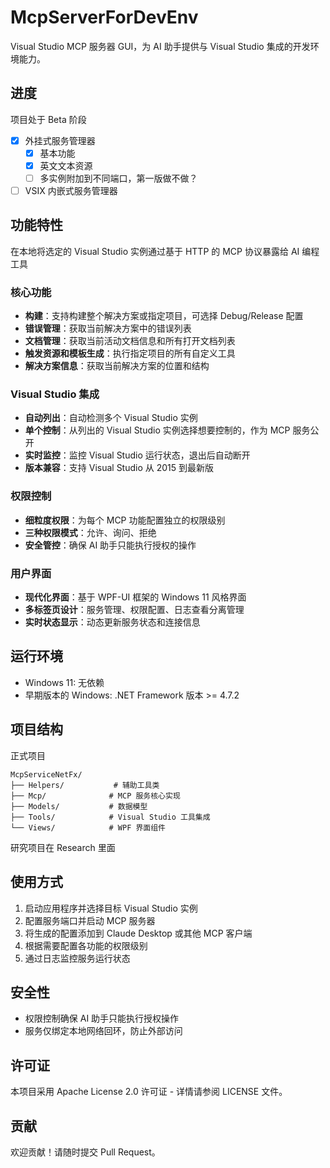 # McpServerForDevEnv

Visual Studio MCP 服务器 GUI，为 AI 助手提供与 Visual Studio 集成的开发环境能力。

## 进度
项目处于 Beta 阶段

- [x] 外挂式服务管理器
    - [x] 基本功能
    - [x] 英文文本资源
    - [ ] 多实例附加到不同端口，第一版做不做？
- [ ] VSIX 内嵌式服务管理器

## 功能特性

在本地将选定的 Visual Studio 实例通过基于 HTTP 的 MCP 协议暴露给 AI 编程工具

### 核心功能
- **构建**：支持构建整个解决方案或指定项目，可选择 Debug/Release 配置
- **错误管理**：获取当前解决方案中的错误列表
- **文档管理**：获取当前活动文档信息和所有打开文档列表
- **触发资源和模板生成**：执行指定项目的所有自定义工具
- **解决方案信息**：获取当前解决方案的位置和结构

### Visual Studio 集成
- **自动列出**：自动检测多个 Visual Studio 实例
- **单个控制**：从列出的 Visual Studio 实例选择想要控制的，作为 MCP 服务公开
- **实时监控**：监控 Visual Studio 运行状态，退出后自动断开
- **版本兼容**：支持 Visual Studio 从 2015 到最新版

### 权限控制
- **细粒度权限**：为每个 MCP 功能配置独立的权限级别
- **三种权限模式**：允许、询问、拒绝
- **安全管控**：确保 AI 助手只能执行授权的操作

### 用户界面
- **现代化界面**：基于 WPF-UI 框架的 Windows 11 风格界面
- **多标签页设计**：服务管理、权限配置、日志查看分离管理
- **实时状态显示**：动态更新服务状态和连接信息

## 运行环境
- Windows 11: 无依赖
- 早期版本的 Windows: .NET Framework 版本 >= 4.7.2

## 项目结构

正式项目
```
McpServiceNetFx/
├── Helpers/           # 辅助工具类
├── Mcp/              # MCP 服务核心实现
├── Models/           # 数据模型
├── Tools/            # Visual Studio 工具集成
└── Views/            # WPF 界面组件
```

研究项目在 Research 里面

## 使用方式

1. 启动应用程序并选择目标 Visual Studio 实例
2. 配置服务端口并启动 MCP 服务器
3. 将生成的配置添加到 Claude Desktop 或其他 MCP 客户端
4. 根据需要配置各功能的权限级别
5. 通过日志监控服务运行状态

## 安全性

- 权限控制确保 AI 助手只能执行授权操作
- 服务仅绑定本地网络回环，防止外部访问

## 许可证

本项目采用 Apache License 2.0 许可证 - 详情请参阅 LICENSE 文件。

## 贡献

欢迎贡献！请随时提交 Pull Request。